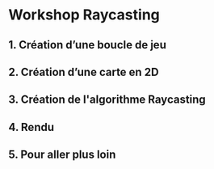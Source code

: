 # Workshop Raycasting

## 1. Création d’une boucle de jeu


## 2. Création d’une carte en 2D


## 3. Création de l'algorithme Raycasting


## 4. Rendu


## 5. Pour aller plus loin

